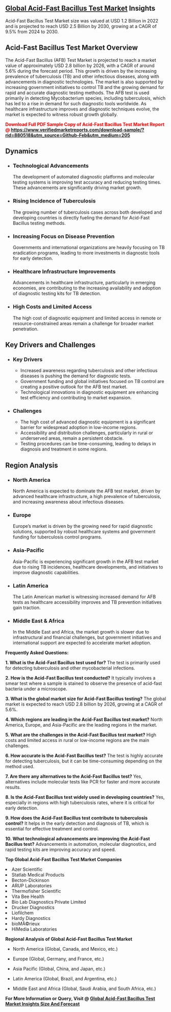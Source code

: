 <h2><a href="https://www.verifiedmarketreports.com/download-sample/?rid=880518&amp;utm_source=Github&amp;utm_medium=205" target="_blank">Global Acid-Fast Bacillus Test Market</a> Insights</h2><p>Acid-Fast Bacillus Test Market size was valued at USD 1.2 Billion in 2022 and is projected to reach USD 2.5 Billion by 2030, growing at a CAGR of 9.5% from 2024 to 2030.</p><p> <h2>Acid-Fast Bacillus Test Market Overview</h2> <p>The Acid-Fast Bacillus (AFB) Test Market is projected to reach a market value of approximately USD 2.8 billion by 2026, with a CAGR of around 5.6% during the forecast period. This growth is driven by the increasing prevalence of tuberculosis (TB) and other infectious diseases, along with advancements in diagnostic technologies. The market is also supported by increasing government initiatives to control TB and the growing demand for rapid and accurate diagnostic testing methods. The AFB test is used primarily in detecting Mycobacterium species, including tuberculosis, which has led to a rise in demand for such diagnostic tools worldwide. As healthcare infrastructure improves and diagnostic techniques evolve, the market is expected to witness robust growth globally. <br><strong><p><span class=""><span style="color: #ff0000;"><strong>Download Full PDF Sample Copy of Acid-Fast Bacillus Test Market Report</strong> @ </span><a href="https://www.verifiedmarketreports.com/download-sample/?rid=880518&amp;utm_source=Github-Feb&amp;utm_medium=205" target="_blank">https://www.verifiedmarketreports.com/download-sample/?rid=880518&amp;utm_source=Github-Feb&amp;utm_medium=205</a></span></p></strong> <h2>Dynamics</h2> <ul> <li><h3>Technological Advancements</h3> The development of automated diagnostic platforms and molecular testing systems is improving test accuracy and reducing testing times. These advancements are significantly driving market growth.</li> <li><h3>Rising Incidence of Tuberculosis</h3> The growing number of tuberculosis cases across both developed and developing countries is directly fueling the demand for Acid-Fast Bacillus testing methods.</li> <li><h3>Increasing Focus on Disease Prevention</h3> Governments and international organizations are heavily focusing on TB eradication programs, leading to more investments in diagnostic tools for early detection.</li> <li><h3>Healthcare Infrastructure Improvements</h3> Advancements in healthcare infrastructure, particularly in emerging economies, are contributing to the increasing availability and adoption of diagnostic testing kits for TB detection.</li> <li><h3>High Costs and Limited Access</h3> The high cost of diagnostic equipment and limited access in remote or resource-constrained areas remain a challenge for broader market penetration.</li> </ul> <h2>Key Drivers and Challenges</h2> <ul> <li><h3>Key Drivers</h3> <ul> <li>Increased awareness regarding tuberculosis and other infectious diseases is pushing the demand for diagnostic tests.</li> <li>Government funding and global initiatives focused on TB control are creating a positive outlook for the AFB test market.</li> <li>Technological innovations in diagnostic equipment are enhancing test efficiency and contributing to market expansion.</li> </ul> </li> <li><h3>Challenges</h3> <ul> <li>The high cost of advanced diagnostic equipment is a significant barrier for widespread adoption in low-income regions.</li> <li>Accessibility and distribution challenges, particularly in rural or underserved areas, remain a persistent obstacle.</li> <li>Testing procedures can be time-consuming, leading to delays in diagnosis and treatment in some regions.</li> </ul> </li> </ul> <h2>Region Analysis</h2> <ul> <li><h3>North America</h3> North America is expected to dominate the AFB test market, driven by advanced healthcare infrastructure, a high prevalence of tuberculosis, and increasing awareness about infectious diseases.</li> <li><h3>Europe</h3> Europe’s market is driven by the growing need for rapid diagnostic solutions, supported by robust healthcare systems and government funding for tuberculosis control programs.</li> <li><h3>Asia-Pacific</h3> Asia-Pacific is experiencing significant growth in the AFB test market due to rising TB incidences, healthcare developments, and initiatives to improve diagnostic capabilities.</li> <li><h3>Latin America</h3> The Latin American market is witnessing increased demand for AFB tests as healthcare accessibility improves and TB prevention initiatives gain traction.</li> <li><h3>Middle East & Africa</h3> In the Middle East and Africa, the market growth is slower due to infrastructural and financial challenges, but government initiatives and international support are expected to accelerate market adoption.</li> </ul> <p><strong>Frequently Asked Questions:</strong></p> <p><strong>1. What is the Acid-Fast Bacillus test used for?</strong> The test is primarily used for detecting tuberculosis and other mycobacterial infections.</p> <p><strong>2. How is the Acid-Fast Bacillus test conducted?</strong> It typically involves a smear test where a sample is stained to observe the presence of acid-fast bacteria under a microscope.</p> <p><strong>3. What is the global market size for Acid-Fast Bacillus testing?</strong> The global market is expected to reach USD 2.8 billion by 2026, growing at a CAGR of 5.6%.</p> <p><strong>4. Which regions are leading in the Acid-Fast Bacillus test market?</strong> North America, Europe, and Asia-Pacific are the leading regions in the market.</p> <p><strong>5. What are the challenges in the Acid-Fast Bacillus test market?</strong> High costs and limited access in rural or low-income regions are the main challenges.</p> <p><strong>6. How accurate is the Acid-Fast Bacillus test?</strong> The test is highly accurate for detecting tuberculosis, but it can be time-consuming depending on the method used.</p> <p><strong>7. Are there any alternatives to the Acid-Fast Bacillus test?</strong> Yes, alternatives include molecular tests like PCR for faster and more accurate results.</p> <p><strong>8. Is the Acid-Fast Bacillus test widely used in developing countries?</strong> Yes, especially in regions with high tuberculosis rates, where it is critical for early detection.</p> <p><strong>9. How does the Acid-Fast Bacillus test contribute to tuberculosis control?</strong> It helps in the early detection and diagnosis of TB, which is essential for effective treatment and control.</p> <p><strong>10. What technological advancements are improving the Acid-Fast Bacillus test?</strong> Advancements in automation, molecular diagnostics, and rapid testing kits are improving accuracy and speed.</p> </p><p><strong>Top Global Acid-Fast Bacillus Test Market Companies</strong></p><div data-test-id=""><p><li>Azer Scientific</li><li> Statlab Medical Products</li><li> Becton-Dickinson</li><li> ARUP Laboratories</li><li> Thermofisher Scientific</li><li> Vita Bee Health</li><li> Bio Lab Diagnostics Private Limited</li><li> Drucker Diagnostics</li><li> Liofilchem</li><li> Hardy Diagnostics</li><li> bioMÃ©rieux</li><li> HiMedia Laboratories</li></p><div><strong>Regional Analysis of&nbsp;Global Acid-Fast Bacillus Test Market</strong></div><ul><li dir="ltr"><p dir="ltr">North America&nbsp;(Global, Canada, and Mexico, etc.)</p></li><li dir="ltr"><p dir="ltr">Europe (Global, Germany, and France, etc.)</p></li><li dir="ltr"><p dir="ltr">Asia Pacific&nbsp;(Global, China, and Japan, etc.)</p></li><li dir="ltr"><p dir="ltr">Latin America&nbsp;(Global, Brazil, and Argentina, etc.)</p></li><li dir="ltr">Middle East and Africa&nbsp;(Global, Saudi Arabia, and South Africa, etc.)</li></ul><p><strong>For More Information or Query, Visit @&nbsp;</strong><strong><a href="https://www.verifiedmarketreports.com/product/acid-fast-bacillus-test-market/?utm_source=Github&amp;utm_medium=205" target="_blank">Global Acid-Fast Bacillus Test Market Insights Size And Forecast</a></strong></p></div>
